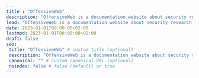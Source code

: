 ```yaml
---
title : "OffensiveWeb"
description: "OffensiveWeb is a documentation website about security research, difficult concepts, bypass and new exploitation techniques."
lead: "OffensiveWeb is a documentation website about security research, difficult concepts, bypass and new exploitation techniques."
date: 2023-01-01T00:00:00+02:00
lastmod: 2023-01-01T00:00:00+02:00
draft: false
seo:
 title: "OffensiveWeb" # custom title (optional)
 description: "OffensiveWeb is a documentation website about security research, difficult concepts, bypass and new exploitation techniques." # custom description (recommended)
 canonical: "" # custom canonical URL (optional)
 noindex: false # false (default) or true
---
```

